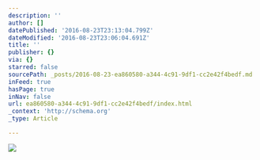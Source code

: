```yaml
---
description: ''
author: []
datePublished: '2016-08-23T23:13:04.799Z'
dateModified: '2016-08-23T23:06:04.691Z'
title: ''
publisher: {}
via: {}
starred: false
sourcePath: _posts/2016-08-23-ea860580-a344-4c91-9df1-cc2e42f4bedf.md
inFeed: true
hasPage: true
inNav: false
url: ea860580-a344-4c91-9df1-cc2e42f4bedf/index.html
_context: 'http://schema.org'
_type: Article

---
```

![](https://the-grid-user-content.s3-us-west-2.amazonaws.com/16d18439-80f6-4e4c-9925-da799fa41de7.jpg)